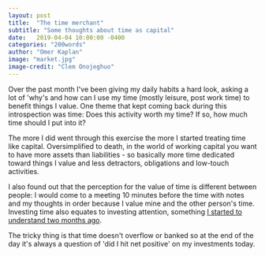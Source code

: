 ```yaml
---
layout: post
title:  "The time merchant"
subtitle: "Some thoughts about time as capital"
date:   2019-04-04 10:00:00 -0400
categories: "200words"
author: "Omer Kaplan"
image: "market.jpg"
image-credit: "Clem Onojeghuo"
---
```


Over the past month I've been giving my daily habits a hard look, asking a lot of 'why's and how can I use my time (mostly leisure, post work time) to benefit things I value.  One theme that kept coming back during this introspection was time: Does this activity worth my time? If so, how much time should I put into it?

The more I did went through this exercise the more I started treating time like capital. Oversimplified to death, in the world of working capital you want to have more assets than liabilities - so basically more time dedicated toward things I value and less detractors, obligations and low-touch activities.

I also found out that the perception for the value of time is different between people: I would come to a meeting 10 minutes before the time with notes and my thoughts in order because I value mine and the other person's time. Investing time also equates to investing attention, something [I started to understand two months ago](https://slashproject.co/200words/2019/01/16/reclaiming-energy.html).

The tricky thing is that time doesn't overflow or banked so at the end of the day it's always a question of 'did I hit net positive' on my investments today.
